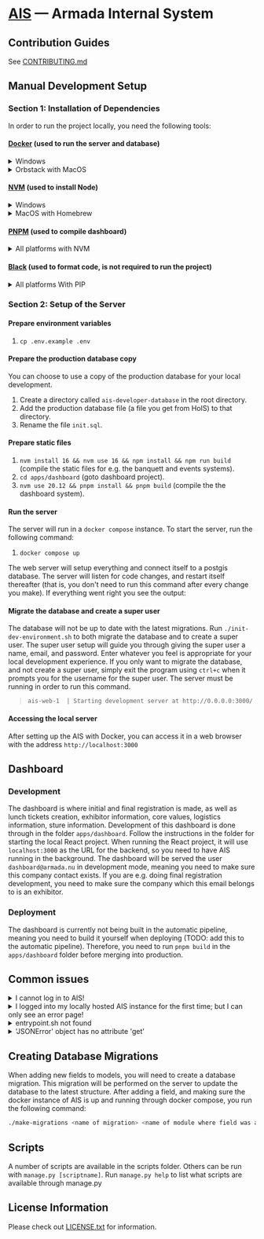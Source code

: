 # [AIS](http://ais.armada.nu/) — Armada Internal System

## Contribution Guides

See [CONTRIBUTING.md](CONTRIBUTING.md)

## Manual Development Setup

### Section 1: Installation of Dependencies

In order to run the project locally, you need the following tools:

#### [Docker](https://docs.docker.com/get-docker/) (used to run the server and database)

<details>
<summary>Windows</summary>

1. [Download Docker Desktop](https://docs.docker.com/desktop/install/windows-install/)

</details>

<details>
<summary>Orbstack with MacOS</summary>

1. [Download OrbStack](https://orbstack.dev/download)

</details>

#### [NVM](https://github.com/nvm-sh/nvm) (used to install Node)

<details>
<summary>Windows</summary>

1. `wsl`
2. `sudo apt-get install curl`
3. `curl -o- https://raw.githubusercontent.com/nvm-sh/nvm/master/install.sh | bash`

</details>

<details>
<summary>MacOS with Homebrew</summary>

1. `brew install nvm`

</details>

#### [PNPM](https://pnpm.io/installation) (used to compile dashboard)

<details>
<summary>All platforms with NVM</summary>

1. `nvm install 20.12 && nvm use 20.12`
2. `npm install -g pnpm`

</details>

#### [Black](https://pypi.org/project/black/) (used to format code, **is not required to run the project**)

<details>
<summary>All platforms With PIP</summary>

1. `pip install black==23.3.0`

</details>

### Section 2: Setup of the Server

#### Prepare environment variables

1. `cp .env.example .env`

#### Prepare the production database copy

You can choose to use a copy of the production database for your local development.

1. Create a directory called `ais-developer-database` in the root directory.
2. Add the production database file (a file you get from HoIS) to that directory.
3. Rename the file `init.sql`.

#### Prepare static files

1. `nvm install 16 && nvm use 16 && npm install && npm run build` (compile the static files for e.g. the banquett and events systems).
2. `cd apps/dashboard` (goto dashboard project).
3. `nvm use 20.12 && pnpm install && pnpm build` (compile the the dashboard system).

#### Run the server

The server will run in a `docker compose` instance. To start the server, run the following command:

1. `docker compose up`

The web server will setup everything and connect itself to a postgis database. The server will listen for code changes, and restart itself thereafter (that is, you don't need to run this command after every change you make). If everything went right you see the output:

#### Migrate the database and create a super user

The database will not be up to date with the latest migrations. Run `./init-dev-environment.sh` to both migrate the database and to create a super user. The super user setup will guide you through giving the super user a name, email, and password. Enter whatever you feel is appropriate for your local development experience. If you only want to migrate the database, and not create a super user, simply exit the program using `ctrl+c` when it prompts you for the username for the super user. The server must be running in order to run this command.

> `ais-web-1  | Starting development server at http://0.0.0.0:3000/`

#### Accessing the local server

After setting up the AIS with Docker, you can access it in a web browser with the address `http://localhost:3000`

## Dashboard

### Development

The dashboard is where initial and final registration is made, as well as lunch tickets creation, exhibitor information, core values, logistics information, sture information. Development of this dashboard is done through in the folder `apps/dashboard`. Follow the instructions in the folder for starting the local React project. When running the React project, it will use `localhost:3000` as the URL for the backend, so you need to have AIS running in the background. The dashboard will be served the user `dashboard@armada.nu` in development mode, meaning you need to make sure this company contact exists. If you are e.g. doing final registration development, you need to make sure the company which this email belongs to is an exhibitor.

### Deployment

The dashboard is currently not being built in the automatic pipeline, meaning you need to build it yourself when deploying (TODO: add this to the automatic pipeline). Therefore, you need to run `pnpm build` in the `apps/dashboard` folder before merging into production.

## Common issues

<details>
<summary>I cannot log in to AIS!</summary>

This is because there are no super users created in the system. Run `./init-dev-environment.sh` and enter the username and password for the super user. After doing this you can log into the AIS with these settings.

</details>

<details>
<summary>I logged into my locally hosted AIS instance for the first time; but I can only see an error page!</summary>

Most likely, you haven't created a fair yet. To do so, follow these steps:

1. Go to the admin page (`localhost:3000/admin/`)

2. Log in there again using your super user account, if needed.

3. On the admin page, find the "Fair" section, and press "Add" next to "Fairs" to add a new fair.

4. Now you need to fill out some information. Fill out the necessary fields (Registration start date & end date, Complete registration start date & end date). Make sure end dates come after start dates. Tick the "Current" box, and press save at the bottom of the page. The fair will be created, and you can go back to `localhost:3000` to see the landing page for the fair.

</details>

<details>
<summary>entrypoint.sh not found</summary>

If you're on Windows, you need to change the CRLF line endings in the file `entrypoint.sh` to LF line endings.

</details>

<details>
<summary>'JSONError' object has no attribute 'get'</summary>

This error can occur when running the local version of the dashboard. In this case, it could mean that the development user for the dashboard does not exist. You need to create a company contact (for any company) with the email `dashboard@armada.nu`. The function `get_user` in `util/__init__.py` will use this user for all requests if you are in development mode.

</details>

## Creating Database Migrations

When adding new fields to models, you will need to create a database migration. This migration will be performed on the server to update the database to the latest structure. After adding a field, and making sure the docker instance of AIS is up and running through docker compose, you run the following command:

```bash
./make-migrations <name of migration> <name of module where field was added>
```

## Scripts

A number of scripts are available in the scripts folder. Others can be run with `manage.py [scriptname]`. Run `manage.py help` to list what scripts are available through manage.py

## License Information

Please check out [LICENSE.txt](LICENSE.txt) for information.
